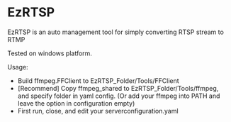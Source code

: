 # EzRTSP
EzRTSP is an auto management tool for simply converting RTSP stream to RTMP

Tested on windows platform.

Usage:
* Build ffmpeg.FFClient to EzRTSP_Folder/Tools/FFClient
* [Recommend] Copy ffmpeg_shared to EzRTSP_Folder/Tools/ffmpeg, and specify folder in yaml config. (Or add your ffmpeg into PATH and leave the option in configuration empty)
* First run, close, and edit your serverconfiguration.yaml
